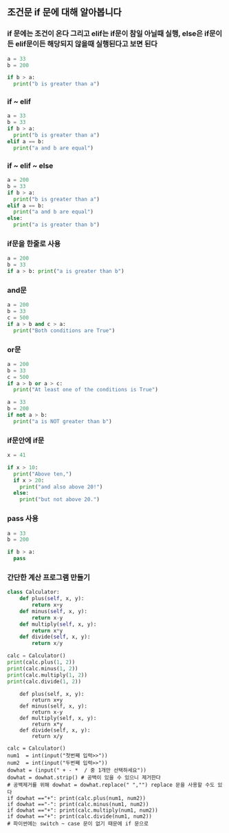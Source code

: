## 조건문 if 문에 대해 알아봅니다
### if 문에는 조건이 온다 그리고 elif는 if문이 참일 아닐때 실행, else은 if문이든 elif문이든 해당되지 않을때 실행된다고 보면 된다

```python
a = 33
b = 200

if b > a:
  print("b is greater than a")

```
### if ~ elif 
```python
a = 33
b = 33
if b > a:
  print("b is greater than a")
elif a == b:
  print("a and b are equal")
```


### if ~ elif ~ else
```python
a = 200
b = 33
if b > a:
  print("b is greater than a")
elif a == b:
  print("a and b are equal")
else:
  print("a is greater than b")

```

### if문을 한줄로 사용
```python
a = 200
b = 33
if a > b: print("a is greater than b")
```
### and문
```python
a = 200
b = 33
c = 500
if a > b and c > a:
  print("Both conditions are True")

```

### or문
```python
a = 200
b = 33
c = 500
if a > b or a > c:
  print("At least one of the conditions is True")
```


```python
a = 33
b = 200
if not a > b:
  print("a is NOT greater than b")
```

### if문안에 if문
```python
x = 41

if x > 10:
  print("Above ten,")
  if x > 20:
    print("and also above 20!")
  else:
    print("but not above 20.")

```
### pass 사용
```python
a = 33
b = 200

if b > a:
  pass
```


### 간단한 계산 프로그램 만들기

```python
class Calculator:
    def plus(self, x, y):
        return x+y
    def minus(self, x, y):
        return x-y
    def multiply(self, x, y):
        return x*y
    def divide(self, x, y):
        return x/y

calc = Calculator()
print(calc.plus(1, 2))
print(calc.minus(1, 2))
print(calc.multiply(1, 2))
print(calc.divide(1, 2))

```


```pythoclass Calculator:
    def plus(self, x, y):
        return x+y
    def minus(self, x, y):
        return x-y
    def multiply(self, x, y):
        return x*y
    def divide(self, x, y):
        return x/y

calc = Calculator()
num1  = int(input("첫번째 입력>>"))
num2  = int(input("두번째 입력>>"))
dowhat = (input(" + - *  / 중 1개만 선택하세요"))
dowhat = dowhat.strip() # 공백이 있을 수 있으니 제거한다
# 공백제거를 위해 dowhat = dowhat.replace(" ","") replace 문을 사용할 수도 있다
if dowhat =="+": print(calc.plus(num1, num2))
if dowhat =="-": print(calc.minus(num1, num2))
if dowhat =="+": print(calc.multiply(num1, num2))
if dowhat =="+": print(calc.divide(num1, num2))
# 파이썬에는 switch ~ case 문이 없기 때문에 if 문으로 




```
